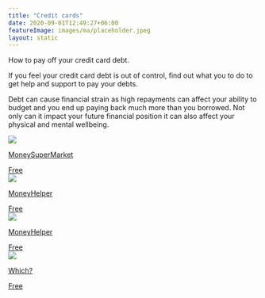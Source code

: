 ```yaml
---
title: "Credit cards"
date: 2020-09-01T12:49:27+06:00
featureImage: images/ma/placeholder.jpeg
layout: static
---
```


How to pay off your credit card debt.

If you feel your credit card debt is out of control, find out what you to do to get help and support to pay your debts.

Debt can cause financial strain as high repayments can affect your ability to budget and you end up paying back much more than you borrowed. Not only can it impact your future financial position it can also affect your physical and mental wellbeing.

<a class="ma-link" href="https://www.moneysupermarket.com/credit-cards/paying-off-credit-card-debt/"><div class="ma-card ma-card-Wealth"><div class="ma-icon"><img src ="/images/icon-check.png"/></div><div class="ma-name"><p>MoneySuperMarket</p></div><div class="ma-paid-text"><span>Free</span></div></div></a><a class="ma-link" href="https://www.moneyhelper.org.uk/en/everyday-money/types-of-credit/paying-off-your-credit-card"><div class="ma-card ma-card-Wealth"><div class="ma-icon"><img src ="/images/icon-check.png"/></div><div class="ma-name"><p>MoneyHelper</p></div><div class="ma-paid-text"><span>Free </span></div></div></a><a class="ma-link" href="https://www.moneyhelper.org.uk/en/pensions-and-retirement/state-pension"><div class="ma-card ma-card-Wealth"><div class="ma-icon"><img src ="/images/icon-check.png"/></div><div class="ma-name"><p>MoneyHelper</p></div><div class="ma-paid-text"><span>Free </span></div></div></a><a class="ma-link" href="https://www.which.co.uk/money/credit-cards-and-loans/how-to-deal-with-debt/10-tips-on-paying-off-your-debts-ato417L6rP0S"><div class="ma-card ma-card-Wealth"><div class="ma-icon"><img src ="/images/icon-check.png"/></div><div class="ma-name"><p>Which?</p></div><div class="ma-paid-text"><span>Free</span></div></div></a>  

<br/><br/>






